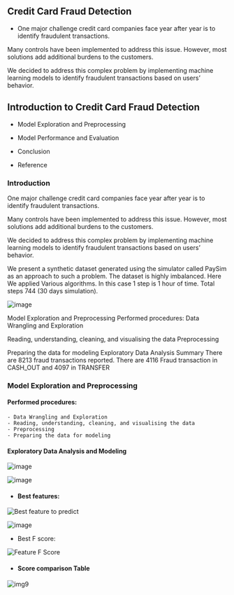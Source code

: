 ## Credit Card Fraud Detection
 
  - One major challenge credit card companies face year after year is to identify fraudulent transactions.

Many controls have been implemented to address this issue. However, most solutions add additional burdens to the customers.

We decided to address this complex problem by implementing machine learning models to identify fraudulent transactions based on users’ behavior.


## Introduction to Credit Card Fraud Detection

 - Model Exploration and Preprocessing

 - Model Performance and Evaluation

 - Conclusion

 - Reference

### Introduction
One major challenge credit card companies face year after year is to identify fraudulent transactions.

Many controls have been implemented to address this issue. However, most solutions add additional burdens to the customers.

We decided to address this complex problem by implementing machine learning models to identify fraudulent transactions based on users’ behavior.

We present a synthetic dataset generated using the simulator called PaySim as an approach to such a problem. The dataset is highly imbalanced. Here We applied Various algorithms. In this case 1 step is 1 hour of time. Total steps 744 (30 days simulation).

![image](https://user-images.githubusercontent.com/84294406/202936081-52b3eb2c-28b6-4c12-9af9-825b62ef0815.png)

Model Exploration and Preprocessing
Performed procedures:
Data Wrangling and Exploration

Reading, understanding, cleaning, and visualising the data
Preprocessing

Preparing the data for modeling
Exploratory Data Analysis Summary
There are 8213 fraud transactions reported.
There are 4116 Fraud transaction in CASH_OUT and 4097 in TRANSFER
 ### Model Exploration and Preprocessing
 

  #### Performed procedures:
    - Data Wrangling and Exploration
    - Reading, understanding, cleaning, and visualising the data
    - Preprocessing
    - Preparing the data for modeling
    
 #### Exploratory Data Analysis and Modeling
 
  ![image](https://user-images.githubusercontent.com/84294406/202936134-01ba7c32-c57c-45a0-8b88-426beeceefa2.png)
 
 ![image](https://user-images.githubusercontent.com/84294406/202936183-234f6d0f-9447-481b-93b4-ca7d8ccf1e0f.png)

  - #### Best features:
   
 ![Best feature to predict](https://user-images.githubusercontent.com/84294406/150213507-2f897bf5-1010-41d6-8e5e-25b48f439da6.jpeg)
 
 ![image](https://user-images.githubusercontent.com/84294406/202936234-ce441205-33c0-47c4-b205-2a3fd80c8205.png)

 - Best F score:
 
![Feature F Score](https://user-images.githubusercontent.com/84294406/150213529-54fe857e-3619-49fc-b79f-2da9b2ce7c7b.jpeg)

 - #### Score comparison Table
  
![img9](https://user-images.githubusercontent.com/84294406/150213562-201c336d-45ea-4e15-a8cc-71ae29b92527.png)


